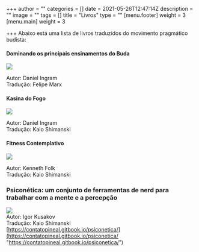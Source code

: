 +++
author = ""
categories = []
date = 2021-05-26T12:47:14Z
description = ""
image = ""
tags = []
title = "Livros"
type = ""
[menu.footer]
weight = 3
[menu.main]
weight = 3

+++
Abaixo está uma lista de livros traduzidos do movimento pragmático budista:

#### Dominando os principais ensinamentos do Buda

[![](https://m.media-amazon.com/images/I/51smEir-otL.jpg)  ](https://dpeb.netlify.app/)

Autor: Daniel Ingram  
Tradução: Felipe Marx

#### Kasina do Fogo

[![](https://assets.lulu.com/cover_thumbs/1/9/19eegdd9-front-shortedge-384.jpg)  ](https://kasinadofogo.netlify.app/)

Autor: Daniel Ingram  
Tradução: Kaio Shimanski

#### Fitness Contemplativo

[![](/images/fitness-contemplativo.png)  ](https://fitness-contemplativo.netlify.app/)

Autor: Kenneth Folk  
Tradução: Kaio Shimanski

### Psiconética: um conjunto de ferramentas de nerd para trabalhar com a mente e a percepção  
  
![](/images/the-psychedelic-experience.png)  
Autor: Igor Kusakov  
Tradução: Kaio Shimanski  
[https://contatopineal.gitbook.io/psiconetica/](https://contatopineal.gitbook.io/psiconetica/ "https://contatopineal.gitbook.io/psiconetica/")